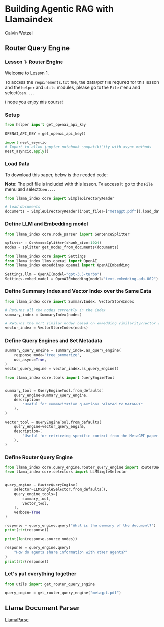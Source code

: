 # Building Agentic RAG with Llamaindex

Calvin Wetzel

## Router Query Engine

### Lesson 1: Router Engine

Welcome to Lesson 1.

To access the `requirements.txt` file, the data/pdf file required for this lesson and the `helper` and `utils` modules, please go to the `File` menu and select`Open...`.

I hope you enjoy this course!

### Setup

```python
from helper import get_openai_api_key

OPENAI_API_KEY = get_openai_api_key()
```

```python
import nest_asyncio
# Import to allow jupyter notebook compatibility with async methods
nest_asyncio.apply()
```

### Load Data

To download this paper, below is the needed code:

**Note**: The pdf file is included with this lesson. To access it, go to the `File` menu and select`Open...`.

```python
from llama_index.core import SimpleDirectoryReader

# load documents
documents = SimpleDirectoryReader(input_files=["metagpt.pdf"]).load_data()
```

### Define LLM and Embedding model

```python
from llama_index.core.node_parser import SentenceSplitter

splitter = SentenceSplitter(chunk_size=1024)
nodes = splitter.get_nodes_from_documents(documents)
```

```python
from llama_index.core import Settings
from llama_index.llms.openai import OpenAI
from llama_index.embeddings.openai import OpenAIEmbedding

Settings.llm = OpenAI(model="gpt-3.5-turbo")
Settings.embed_model = OpenAIEmbedding(model="text-embedding-ada-002")
```

### Define Summary Index and Vector Index over the Same Data

```python
from llama_index.core import SummaryIndex, VectorStoreIndex

# Returns all the nodes currently in the index
summary_index = SummaryIndex(nodes)

# Returns the most similar nodes based on embedding similarity/vector similarity
vector_index = VectorStoreIndex(nodes)
```

### Define Query Engines and Set Metadata

```python
summary_query_engine = summary_index.as_query_engine(
    response_mode="tree_summarize",
    use_async=True,
)
vector_query_engine = vector_index.as_query_engine()
```

```python
from llama_index.core.tools import QueryEngineTool


summary_tool = QueryEngineTool.from_defaults(
    query_engine=summary_query_engine,
    description=(
        "Useful for summarization questions related to MetaGPT"
    ),
)

vector_tool = QueryEngineTool.from_defaults(
    query_engine=vector_query_engine,
    description=(
        "Useful for retrieving specific context from the MetaGPT paper."
    ),
)
```

### Define Router Query Engine

```python
from llama_index.core.query_engine.router_query_engine import RouterQueryEngine
from llama_index.core.selectors import LLMSingleSelector


query_engine = RouterQueryEngine(
    selector=LLMSingleSelector.from_defaults(),
    query_engine_tools=[
        summary_tool,
        vector_tool,
    ],
    verbose=True
)
```

```python
response = query_engine.query("What is the summary of the document?")
print(str(response))
```

```python
print(len(response.source_nodes))
```

```python
response = query_engine.query(
    "How do agents share information with other agents?"
)
print(str(response))
```

### Let's put everything together

```python
from utils import get_router_query_engine

query_engine = get_router_query_engine("metagpt.pdf")
```

## Llama Document Parser

[LlamaParse](https://docs.llamaindex.ai/en/stable/llama_cloud/llama_parse/)
